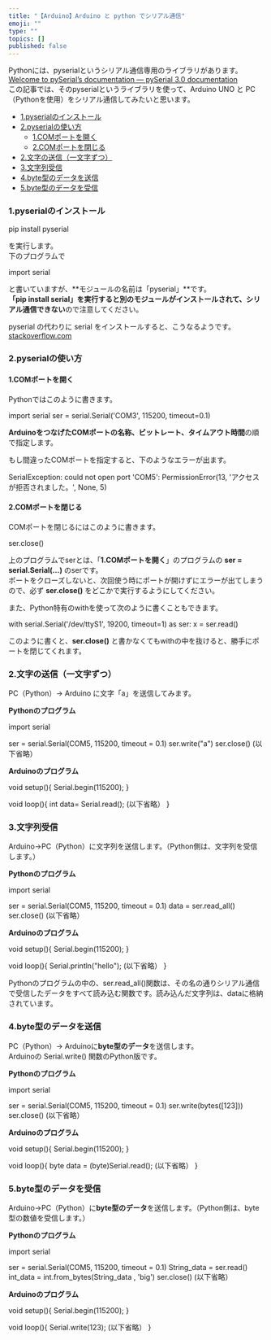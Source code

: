 ```yaml
---
title: "【Arduino】Arduino と python でシリアル通信"
emoji: ""
type: ""
topics: []
published: false
---
```


Pythonには、pyserialというシリアル通信専用のライブラリがあります。  
[Welcome to pySerial’s documentation — pySerial 3.0 documentation](https://pythonhosted.org/pyserial/)  
この記事では、そのpyserialというライブラリを使って、Arduino UNO と PC（Pythonを使用）をシリアル通信してみたいと思います。  
  
* [1.pyserialのインストール](#1pyserialのインストール)
* [2.pyserialの使い方](#2pyserialの使い方)  
   * [1.COMポートを開く](#1COMポートを開く)  
   * [2.COMポートを閉じる](#2COMポートを閉じる)
* [2.文字の送信（一文字ずつ）](#2文字の送信一文字ずつ)
* [3.文字列受信](#3文字列受信)
* [4.byte型のデータを送信](#4byte型のデータを送信)
* [5.byte型のデータを受信](#5byte型のデータを受信)

### 1.pyserialのインストール

pip install pyserial

を実行します。  
下のプログラムで

import serial

と書いていますが、**モジュールの名前は「pyserial」**です。  
**「pip install serial」を実行すると別のモジュールがインストールされて、シリアル通信できない**ので注意してください。

pyserial の代わりに serial をインストールすると、こうなるようです。  
[stackoverflow.com](https://stackoverflow.com/questions/33267070/no-module-named-serial)

### 2.pyserialの使い方

#### 1.COMポートを開く

Pythonではこのように書きます。

import serial
ser = serial.Serial('COM3', 115200, timeout=0.1) 

**ArduinoをつなげたCOMポートの名称、ビットレート、タイムアウト時間**の順で指定します。

もし間違ったCOMポートを指定すると、下のようなエラーが出ます。

SerialException: could not open port 'COM5': PermissionError(13, 'アクセスが拒否されました。', None, 5)
  
  
#### 2.COMポートを閉じる

COMポートを閉じるにはこのように書きます。

ser.close()

上のプログラムでserとは、「**1.COMポートを開く**」のプログラムの **ser = serial.Serial(...)** のserです。  
ポートをクローズしないと、次回使う時にポートが開けずにエラーが出てしまうので、必ず **ser.close()** をどこかで実行するようにしてください。

また、Python特有のwithを使って次のように書くこともできます。

with serial.Serial('/dev/ttyS1', 19200, timeout=1) as ser:
    x = ser.read()  

このように書くと、**ser.close()** と書かなくてもwithの中を抜けると、勝手にポートを閉じてくれます。
  
  
### 2.文字の送信（一文字ずつ）

PC（Python）→ Arduino に文字「a」を送信してみます。

**Pythonのプログラム**

import serial

ser = serial.Serial(COM5, 115200, timeout = 0.1)
ser.write("a") 
ser.close()
 (以下省略）

  
**Arduinoのプログラム**

void setup(){
  Serial.begin(115200);
}

void loop(){
  int data= Serial.read();
 (以下省略）
}
  
  
### 3.文字列受信

Arduino→PC（Python）に文字列を送信します。（Python側は、文字列を受信します。）

**Pythonのプログラム**

import serial

ser = serial.Serial(COM5, 115200, timeout = 0.1)
data = ser.read_all() 
ser.close()
 (以下省略）

**Arduinoのプログラム**

void setup(){
  Serial.begin(115200);
}

void loop(){
  Serial.println("hello");
 (以下省略）
}

Pythonのプログラムの中の、ser.read\_all()関数は、その名の通りシリアル通信で受信したデータをすべて読み込む関数です。読み込んだ文字列は、dataに格納されています。
  
  
### 4.byte型のデータを送信

PC（Python）→ Arduinoに**byte型のデータ**を送信します。  
Arduinoの Serial.write() 関数のPython版です。

**Pythonのプログラム**

import serial

ser = serial.Serial(COM5, 115200, timeout = 0.1)
ser.write(bytes([123]))
ser.close()
 (以下省略）

**Arduinoのプログラム**

void setup(){
  Serial.begin(115200);
}

void loop(){
   byte data = (byte)Serial.read();
 (以下省略）
}

### 5.byte型のデータを受信

Arduino→PC（Python）に**byte型のデータ**を送信します。（Python側は、byte型の数値を受信します。）

**Pythonのプログラム**

import serial

ser = serial.Serial(COM5, 115200, timeout = 0.1)
String_data = ser.read()
int_data = int.from_bytes(String_data , 'big')
ser.close()
 (以下省略）

**Arduinoのプログラム**

void setup(){
  Serial.begin(115200);
}

void loop(){
   Serial.write(123);
 (以下省略）
}